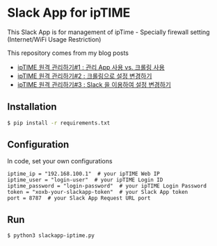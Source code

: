 # Slack App for ipTIME

This Slack App is for management of ipTime - Specially firewall setting (Internet/WiFi Usage Restriction)

This repository comes from my blog posts
  - [ipTIME 원격 관리하기#1 : 관리 App 사용 vs. 크롤링 사용](https://gomeisa-it.tistory.com/5?category=438469)
  - [ipTIME 원격 관리하기#2 : 크롤링으로 설정 변경하기](https://gomeisa-it.tistory.com/6?category=438469)
  - [ipTIME 원격 관리하기#3 : Slack 을 이용하여 설정 변경하기](https://gomeisa-it.tistory.com/7?category=438469)

## Installation
```bash
$ pip install -r requirements.txt
```

## Configuration
In code, set your own configurations
```
iptime_ip = "192.168.100.1"  # your ipTIME Web IP
iptime_user = "login-user"  # your ipTIME Login ID
iptime_password = "login-password"  # your ipTIME Login Password
token = "xoxb-your-slackapp-token"  # your Slack App token
port = 8787  # your Slack App Request URL port
```
## Run
```bash
$ python3 slackapp-iptime.py
```